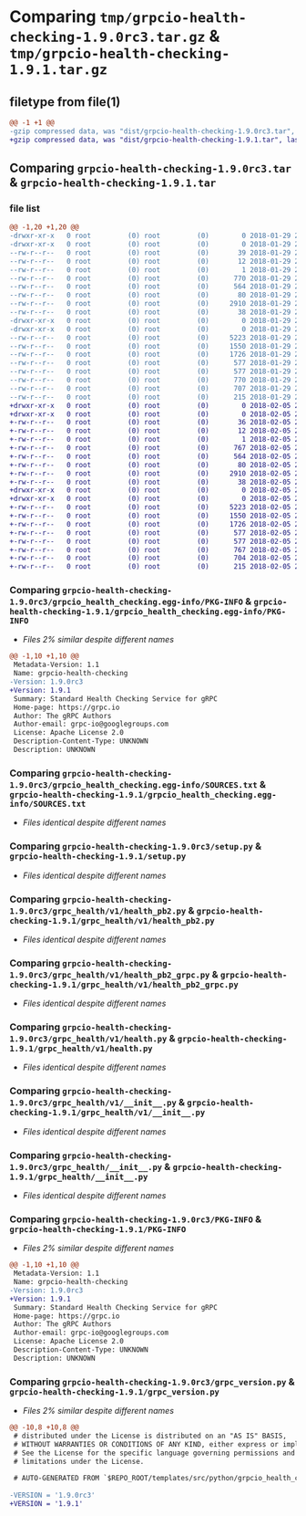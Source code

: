 # Comparing `tmp/grpcio-health-checking-1.9.0rc3.tar.gz` & `tmp/grpcio-health-checking-1.9.1.tar.gz`

## filetype from file(1)

```diff
@@ -1 +1 @@
-gzip compressed data, was "dist/grpcio-health-checking-1.9.0rc3.tar", last modified: Mon Jan 29 23:57:01 2018, max compression
+gzip compressed data, was "dist/grpcio-health-checking-1.9.1.tar", last modified: Mon Feb  5 23:35:12 2018, max compression
```

## Comparing `grpcio-health-checking-1.9.0rc3.tar` & `grpcio-health-checking-1.9.1.tar`

### file list

```diff
@@ -1,20 +1,20 @@
-drwxr-xr-x   0 root         (0) root         (0)        0 2018-01-29 23:57:01.000000 grpcio-health-checking-1.9.0rc3/
-drwxr-xr-x   0 root         (0) root         (0)        0 2018-01-29 23:57:01.000000 grpcio-health-checking-1.9.0rc3/grpcio_health_checking.egg-info/
--rw-r--r--   0 root         (0) root         (0)       39 2018-01-29 23:57:01.000000 grpcio-health-checking-1.9.0rc3/grpcio_health_checking.egg-info/requires.txt
--rw-r--r--   0 root         (0) root         (0)       12 2018-01-29 23:57:01.000000 grpcio-health-checking-1.9.0rc3/grpcio_health_checking.egg-info/top_level.txt
--rw-r--r--   0 root         (0) root         (0)        1 2018-01-29 23:57:01.000000 grpcio-health-checking-1.9.0rc3/grpcio_health_checking.egg-info/dependency_links.txt
--rw-r--r--   0 root         (0) root         (0)      770 2018-01-29 23:57:01.000000 grpcio-health-checking-1.9.0rc3/grpcio_health_checking.egg-info/PKG-INFO
--rw-r--r--   0 root         (0) root         (0)      564 2018-01-29 23:57:01.000000 grpcio-health-checking-1.9.0rc3/grpcio_health_checking.egg-info/SOURCES.txt
--rw-r--r--   0 root         (0) root         (0)       80 2018-01-29 23:45:42.000000 grpcio-health-checking-1.9.0rc3/MANIFEST.in
--rw-r--r--   0 root         (0) root         (0)     2910 2018-01-29 23:45:42.000000 grpcio-health-checking-1.9.0rc3/setup.py
--rw-r--r--   0 root         (0) root         (0)       38 2018-01-29 23:57:01.000000 grpcio-health-checking-1.9.0rc3/setup.cfg
-drwxr-xr-x   0 root         (0) root         (0)        0 2018-01-29 23:57:01.000000 grpcio-health-checking-1.9.0rc3/grpc_health/
-drwxr-xr-x   0 root         (0) root         (0)        0 2018-01-29 23:57:01.000000 grpcio-health-checking-1.9.0rc3/grpc_health/v1/
--rw-r--r--   0 root         (0) root         (0)     5223 2018-01-29 23:57:01.000000 grpcio-health-checking-1.9.0rc3/grpc_health/v1/health_pb2.py
--rw-r--r--   0 root         (0) root         (0)     1550 2018-01-29 23:57:01.000000 grpcio-health-checking-1.9.0rc3/grpc_health/v1/health_pb2_grpc.py
--rw-r--r--   0 root         (0) root         (0)     1726 2018-01-29 23:45:42.000000 grpcio-health-checking-1.9.0rc3/grpc_health/v1/health.py
--rw-r--r--   0 root         (0) root         (0)      577 2018-01-29 23:45:42.000000 grpcio-health-checking-1.9.0rc3/grpc_health/v1/__init__.py
--rw-r--r--   0 root         (0) root         (0)      577 2018-01-29 23:45:42.000000 grpcio-health-checking-1.9.0rc3/grpc_health/__init__.py
--rw-r--r--   0 root         (0) root         (0)      770 2018-01-29 23:57:01.000000 grpcio-health-checking-1.9.0rc3/PKG-INFO
--rw-r--r--   0 root         (0) root         (0)      707 2018-01-29 23:45:42.000000 grpcio-health-checking-1.9.0rc3/grpc_version.py
--rw-r--r--   0 root         (0) root         (0)      215 2018-01-29 23:45:42.000000 grpcio-health-checking-1.9.0rc3/README.rst
+drwxr-xr-x   0 root         (0) root         (0)        0 2018-02-05 23:35:12.000000 grpcio-health-checking-1.9.1/
+drwxr-xr-x   0 root         (0) root         (0)        0 2018-02-05 23:35:12.000000 grpcio-health-checking-1.9.1/grpcio_health_checking.egg-info/
+-rw-r--r--   0 root         (0) root         (0)       36 2018-02-05 23:35:12.000000 grpcio-health-checking-1.9.1/grpcio_health_checking.egg-info/requires.txt
+-rw-r--r--   0 root         (0) root         (0)       12 2018-02-05 23:35:12.000000 grpcio-health-checking-1.9.1/grpcio_health_checking.egg-info/top_level.txt
+-rw-r--r--   0 root         (0) root         (0)        1 2018-02-05 23:35:12.000000 grpcio-health-checking-1.9.1/grpcio_health_checking.egg-info/dependency_links.txt
+-rw-r--r--   0 root         (0) root         (0)      767 2018-02-05 23:35:12.000000 grpcio-health-checking-1.9.1/grpcio_health_checking.egg-info/PKG-INFO
+-rw-r--r--   0 root         (0) root         (0)      564 2018-02-05 23:35:12.000000 grpcio-health-checking-1.9.1/grpcio_health_checking.egg-info/SOURCES.txt
+-rw-r--r--   0 root         (0) root         (0)       80 2018-02-05 23:23:48.000000 grpcio-health-checking-1.9.1/MANIFEST.in
+-rw-r--r--   0 root         (0) root         (0)     2910 2018-02-05 23:23:48.000000 grpcio-health-checking-1.9.1/setup.py
+-rw-r--r--   0 root         (0) root         (0)       38 2018-02-05 23:35:12.000000 grpcio-health-checking-1.9.1/setup.cfg
+drwxr-xr-x   0 root         (0) root         (0)        0 2018-02-05 23:35:12.000000 grpcio-health-checking-1.9.1/grpc_health/
+drwxr-xr-x   0 root         (0) root         (0)        0 2018-02-05 23:35:12.000000 grpcio-health-checking-1.9.1/grpc_health/v1/
+-rw-r--r--   0 root         (0) root         (0)     5223 2018-02-05 23:35:12.000000 grpcio-health-checking-1.9.1/grpc_health/v1/health_pb2.py
+-rw-r--r--   0 root         (0) root         (0)     1550 2018-02-05 23:35:12.000000 grpcio-health-checking-1.9.1/grpc_health/v1/health_pb2_grpc.py
+-rw-r--r--   0 root         (0) root         (0)     1726 2018-02-05 23:23:48.000000 grpcio-health-checking-1.9.1/grpc_health/v1/health.py
+-rw-r--r--   0 root         (0) root         (0)      577 2018-02-05 23:23:48.000000 grpcio-health-checking-1.9.1/grpc_health/v1/__init__.py
+-rw-r--r--   0 root         (0) root         (0)      577 2018-02-05 23:23:48.000000 grpcio-health-checking-1.9.1/grpc_health/__init__.py
+-rw-r--r--   0 root         (0) root         (0)      767 2018-02-05 23:35:12.000000 grpcio-health-checking-1.9.1/PKG-INFO
+-rw-r--r--   0 root         (0) root         (0)      704 2018-02-05 23:23:48.000000 grpcio-health-checking-1.9.1/grpc_version.py
+-rw-r--r--   0 root         (0) root         (0)      215 2018-02-05 23:23:48.000000 grpcio-health-checking-1.9.1/README.rst
```

### Comparing `grpcio-health-checking-1.9.0rc3/grpcio_health_checking.egg-info/PKG-INFO` & `grpcio-health-checking-1.9.1/grpcio_health_checking.egg-info/PKG-INFO`

 * *Files 2% similar despite different names*

```diff
@@ -1,10 +1,10 @@
 Metadata-Version: 1.1
 Name: grpcio-health-checking
-Version: 1.9.0rc3
+Version: 1.9.1
 Summary: Standard Health Checking Service for gRPC
 Home-page: https://grpc.io
 Author: The gRPC Authors
 Author-email: grpc-io@googlegroups.com
 License: Apache License 2.0
 Description-Content-Type: UNKNOWN
 Description: UNKNOWN
```

### Comparing `grpcio-health-checking-1.9.0rc3/grpcio_health_checking.egg-info/SOURCES.txt` & `grpcio-health-checking-1.9.1/grpcio_health_checking.egg-info/SOURCES.txt`

 * *Files identical despite different names*

### Comparing `grpcio-health-checking-1.9.0rc3/setup.py` & `grpcio-health-checking-1.9.1/setup.py`

 * *Files identical despite different names*

### Comparing `grpcio-health-checking-1.9.0rc3/grpc_health/v1/health_pb2.py` & `grpcio-health-checking-1.9.1/grpc_health/v1/health_pb2.py`

 * *Files identical despite different names*

### Comparing `grpcio-health-checking-1.9.0rc3/grpc_health/v1/health_pb2_grpc.py` & `grpcio-health-checking-1.9.1/grpc_health/v1/health_pb2_grpc.py`

 * *Files identical despite different names*

### Comparing `grpcio-health-checking-1.9.0rc3/grpc_health/v1/health.py` & `grpcio-health-checking-1.9.1/grpc_health/v1/health.py`

 * *Files identical despite different names*

### Comparing `grpcio-health-checking-1.9.0rc3/grpc_health/v1/__init__.py` & `grpcio-health-checking-1.9.1/grpc_health/v1/__init__.py`

 * *Files identical despite different names*

### Comparing `grpcio-health-checking-1.9.0rc3/grpc_health/__init__.py` & `grpcio-health-checking-1.9.1/grpc_health/__init__.py`

 * *Files identical despite different names*

### Comparing `grpcio-health-checking-1.9.0rc3/PKG-INFO` & `grpcio-health-checking-1.9.1/PKG-INFO`

 * *Files 2% similar despite different names*

```diff
@@ -1,10 +1,10 @@
 Metadata-Version: 1.1
 Name: grpcio-health-checking
-Version: 1.9.0rc3
+Version: 1.9.1
 Summary: Standard Health Checking Service for gRPC
 Home-page: https://grpc.io
 Author: The gRPC Authors
 Author-email: grpc-io@googlegroups.com
 License: Apache License 2.0
 Description-Content-Type: UNKNOWN
 Description: UNKNOWN
```

### Comparing `grpcio-health-checking-1.9.0rc3/grpc_version.py` & `grpcio-health-checking-1.9.1/grpc_version.py`

 * *Files 2% similar despite different names*

```diff
@@ -10,8 +10,8 @@
 # distributed under the License is distributed on an "AS IS" BASIS,
 # WITHOUT WARRANTIES OR CONDITIONS OF ANY KIND, either express or implied.
 # See the License for the specific language governing permissions and
 # limitations under the License.
 
 # AUTO-GENERATED FROM `$REPO_ROOT/templates/src/python/grpcio_health_checking/grpc_version.py.template`!!!
 
-VERSION = '1.9.0rc3'
+VERSION = '1.9.1'
```

